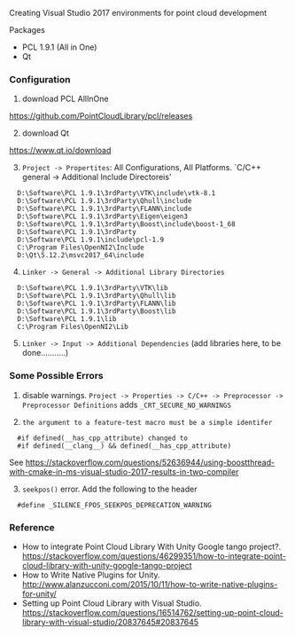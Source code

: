 Creating Visual Studio 2017 environments for point cloud development

Packages
* PCL 1.9.1 (All in One)
* Qt

### Configuration

1.  download PCL AllInOne

  https://github.com/PointCloudLibrary/pcl/releases

2.  download Qt

  https://www.qt.io/download

3.  `Project -> Propertites`: All Configurations, All Platforms. `C/C++ general -> Additional Include Directoreis'
  ```
    D:\Software\PCL 1.9.1\3rdParty\VTK\include\vtk-8.1
    D:\Software\PCL 1.9.1\3rdParty\Qhull\include
    D:\Software\PCL 1.9.1\3rdParty\FLANN\include
    D:\Software\PCL 1.9.1\3rdParty\Eigen\eigen3
    D:\Software\PCL 1.9.1\3rdParty\Boost\include\boost-1_68
    D:\Software\PCL 1.9.1\3rdParty
    D:\Software\PCL 1.9.1\include\pcl-1.9
    C:\Program Files\OpenNI2\Include
    D:\Qt\5.12.2\msvc2017_64\include
  ```

4. `Linker -> General -> Additional Library Directories`
  ```
    D:\Software\PCL 1.9.1\3rdParty\VTK\lib
    D:\Software\PCL 1.9.1\3rdParty\Qhull\lib
    D:\Software\PCL 1.9.1\3rdParty\FLANN\lib
    D:\Software\PCL 1.9.1\3rdParty\Boost\lib
    D:\Software\PCL 1.9.1\lib
    C:\Program Files\OpenNI2\Lib
  ```

5.  `Linker -> Input -> Additional Dependencies` (add libraries here, to be done...........)


### Some Possible Errors

1.  disable warnings. `Project -> Properties -> C/C++ -> Preprocessor -> Preprocessor Definitions` adds `_CRT_SECURE_NO_WARNINGS`

2.  `the argument to a feature-test macro must be a simple identifer`
  ```
    #if defined(__has_cpp_attribute) changed to
    #if defined(__clang__) && defined(__has_cpp_attribute)
  ```
  See <https://stackoverflow.com/questions/52636944/using-boostthread-with-cmake-in-ms-visual-studio-2017-results-in-two-compiler>

3.  `seekpos()` error. Add the following to the header
  ```
    #define _SILENCE_FPOS_SEEKPOS_DEPRECATION_WARNING
  ```

### Reference
* How to integrate Point Cloud Library With Unity Google tango project?. <https://stackoverflow.com/questions/46299351/how-to-integrate-point-cloud-library-with-unity-google-tango-project>   
* How to Write Native Plugins for Unity. <http://www.alanzucconi.com/2015/10/11/how-to-write-native-plugins-for-unity/>
* Setting up Point Cloud Library with Visual Studio. <https://stackoverflow.com/questions/16514762/setting-up-point-cloud-library-with-visual-studio/20837645#20837645>
